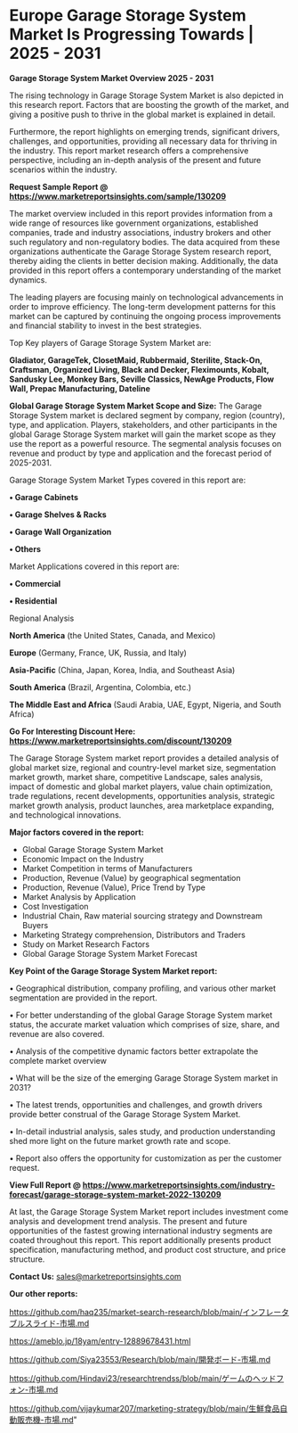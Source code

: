 # Europe Garage Storage System Market Is Progressing Towards | 2025 - 2031

<Strong> Garage Storage System Market Overview 2025 - 2031</strong>

The rising technology in Garage Storage System Market is also depicted in this research report. Factors that are boosting the growth of the market, and giving a positive push to thrive in the global market is explained in detail.

Furthermore, the report highlights on emerging trends, significant drivers, challenges, and opportunities, providing all necessary data for thriving in the industry. This report market research offers a comprehensive perspective, including an in-depth analysis of the present and future scenarios within the industry.

<strong>Request Sample Report @ <a href=https://www.marketreportsinsights.com/sample/130209>https://www.marketreportsinsights.com/sample/130209</a></strong>

The market overview included in this report provides information from a wide range of resources like government organizations, established companies, trade and industry associations, industry brokers and other such regulatory and non-regulatory bodies. The data acquired from these organizations authenticate the Garage Storage System research report, thereby aiding the clients in better decision making. Additionally, the data provided in this report offers a contemporary understanding of the market dynamics.

The leading players are focusing mainly on technological advancements in order to improve efficiency. The long-term development patterns for this market can be captured by continuing the ongoing process improvements and financial stability to invest in the best strategies.

Top Key players of Garage Storage System Market are:

<strong>Gladiator, GarageTek, ClosetMaid, Rubbermaid, Sterilite, Stack-On, Craftsman, Organized Living, Black and Decker, Fleximounts, Kobalt, Sandusky Lee, Monkey Bars, Seville Classics, NewAge Products, Flow Wall, Prepac Manufacturing, Dateline</strong>

<strong><b>Global Garage Storage System Market Scope and Size:</b></strong>
The Garage Storage System market is declared segment by company, region (country), type, and application. Players, stakeholders, and other participants in the global Garage Storage System market will gain the market scope as they use the report as a powerful resource. The segmental analysis focuses on revenue and product by type and application and the forecast period of 2025-2031.

Garage Storage System Market Types covered in this report are:

<strong>• Garage Cabinets

• Garage Shelves & Racks

• Garage Wall Organization

• Others</strong>

Market Applications covered in this report are:

<strong>• Commercial

• Residential</strong> 

Regional Analysis

<strong>North America</strong> (the United States, Canada, and Mexico)

<strong>Europe</strong> (Germany, France, UK, Russia, and Italy)

<strong>Asia-Pacific</strong> (China, Japan, Korea, India, and Southeast Asia)

<strong>South America</strong> (Brazil, Argentina, Colombia, etc.)

<strong>The Middle East and Africa</strong> (Saudi Arabia, UAE, Egypt, Nigeria, and South Africa)

<strong>Go For Interesting Discount Here: <a href=https://www.marketreportsinsights.com/discount/130209>https://www.marketreportsinsights.com/discount/130209</a></strong>

The Garage Storage System market report provides a detailed analysis of global market size, regional and country-level market size, segmentation market growth, market share, competitive Landscape, sales analysis, impact of domestic and global market players, value chain optimization, trade regulations, recent developments, opportunities analysis, strategic market growth analysis, product launches, area marketplace expanding, and technological innovations.

<strong><b>Major factors covered in the report:</b></strong>
<ul>
  <li>Global Garage Storage System Market </li>
  <li>Economic Impact on the Industry</li>
  <li>Market Competition in terms of Manufacturers</li>
  <li>Production, Revenue (Value) by geographical segmentation</li>
  <li>Production, Revenue (Value), Price Trend by Type</li>
  <li>Market Analysis by Application</li>
  <li>Cost Investigation</li>
  <li>Industrial Chain, Raw material sourcing strategy and Downstream Buyers</li>
  <li>Marketing Strategy comprehension, Distributors and Traders</li>
  <li>Study on Market Research Factors</li>
  <li>Global Garage Storage System Market Forecast</li>
</ul>

<strong><b>Key Point of the Garage Storage System Market report:</b></strong>

• Geographical distribution, company profiling, and various other market segmentation are provided in the report.

• For better understanding of the global Garage Storage System market status, the accurate market valuation which comprises of size, share, and revenue are also covered.

• Analysis of the competitive dynamic factors better extrapolate the complete market overview

• What will be the size of the emerging Garage Storage System market in 2031?

• The latest trends, opportunities and challenges, and growth drivers provide better construal of the Garage Storage System Market.

• In-detail industrial analysis, sales study, and production understanding shed more light on the future market growth rate and scope.

• Report also offers the opportunity for customization as per the customer request.

<strong><b>View Full Report @ <a href=https://www.marketreportsinsights.com/industry-forecast/garage-storage-system-market-2022-130209>https://www.marketreportsinsights.com/industry-forecast/garage-storage-system-market-2022-130209</a></b></strong>


At last, the Garage Storage System Market report includes investment come analysis and development trend analysis. The present and future opportunities of the fastest growing international industry segments are coated throughout this report. This report additionally presents product specification, manufacturing method, and product cost structure, and price structure.

<strong>Contact Us:</strong>
sales@marketreportsinsights.com

<strong>Our other reports:</strong>

<a href=https://github.com/haq235/market-search-research/blob/main/インフレータブルスライド-市場.md>https://github.com/haq235/market-search-research/blob/main/インフレータブルスライド-市場.md</a>

<a href=https://ameblo.jp/18yam/entry-12889678431.html>https://ameblo.jp/18yam/entry-12889678431.html</a>

<a href=https://github.com/Siya23553/Research/blob/main/開発ボード-市場.md>https://github.com/Siya23553/Research/blob/main/開発ボード-市場.md</a>

<a href=https://github.com/Hindavi23/researchtrendss/blob/main/ゲームのヘッドフォン-市場.md>https://github.com/Hindavi23/researchtrendss/blob/main/ゲームのヘッドフォン-市場.md</a>

<a href=https://github.com/vijaykumar207/marketing-strategy/blob/main/生鮮食品自動販売機-市場.md>https://github.com/vijaykumar207/marketing-strategy/blob/main/生鮮食品自動販売機-市場.md</a>"
